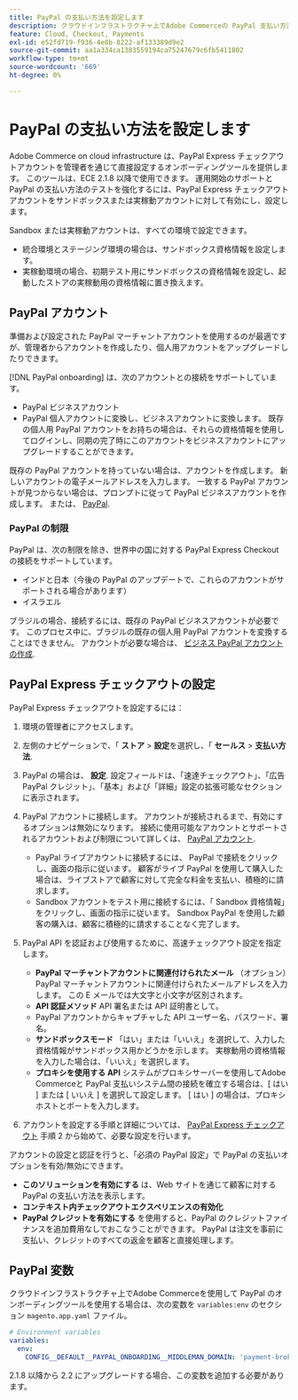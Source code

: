 ```yaml
---
title: PayPal の支払い方法を設定します
description: クラウドインフラストラクチャ上でAdobe Commerceの PayPal 支払い方法を設定します。
feature: Cloud, Checkout, Payments
exl-id: e52fd719-f936-4e8b-8222-af133389d9e2
source-git-commit: aa1a334ca1383559194ca75247679c6fb5411802
workflow-type: tm+mt
source-wordcount: '669'
ht-degree: 0%

---
```


# PayPal の支払い方法を設定します

Adobe Commerce on cloud infrastructure は、PayPal Express チェックアウトアカウントを管理者を通じて直接設定するオンボーディングツールを提供します。 このツールは、ECE 2.1.8 以降で使用できます。 運用開始のサポートと PayPal の支払い方法のテストを強化するには、PayPal Express チェックアウトアカウントをサンドボックスまたは実稼動アカウントに対して有効にし、設定します。

Sandbox または実稼動アカウントは、すべての環境で設定できます。

* 統合環境とステージング環境の場合は、サンドボックス資格情報を設定します。
* 実稼動環境の場合、初期テスト用にサンドボックスの資格情報を設定し、起動したストアの実稼動用の資格情報に置き換えます。

## PayPal アカウント

準備および設定された PayPal マーチャントアカウントを使用するのが最適ですが、管理者からアカウントを作成したり、個人用アカウントをアップグレードしたりできます。

[!DNL PayPal onboarding] は、次のアカウントとの接続をサポートしています。

* PayPal ビジネスアカウント
* PayPal 個人アカウントに変換し、ビジネスアカウントに変換します。 既存の個人用 PayPal アカウントをお持ちの場合は、それらの資格情報を使用してログインし、同期の完了時にこのアカウントをビジネスアカウントにアップグレードすることができます。

既存の PayPal アカウントを持っていない場合は、アカウントを作成します。 新しいアカウントの電子メールアドレスを入力します。 一致する PayPal アカウントが見つからない場合は、プロンプトに従って PayPal ビジネスアカウントを作成します。 または、 [PayPal](https://www.paypal.com/us/webapps/mpp/account-selection).

### PayPal の制限

PayPal は、次の制限を除き、世界中の国に対する PayPal Express Checkout の接続をサポートしています。

* インドと日本（今後の PayPal のアップデートで、これらのアカウントがサポートされる場合があります）
* イスラエル

ブラジルの場合、接続するには、既存の PayPal ビジネスアカウントが必要です。 このプロセス中に、ブラジルの既存の個人用 PayPal アカウントを変換することはできません。 アカウントが必要な場合は、 [ビジネス PayPal アカウントの作成](https://www.paypal.com/us/webapps/mpp/account-selection).

## PayPal Express チェックアウトの設定

PayPal Express チェックアウトを設定するには：

1. 環境の管理者にアクセスします。
1. 左側のナビゲーションで、「 **ストア** > **設定**&#x200B;を選択し、「 **セールス** > **支払い方法**.
1. PayPal の場合は、 **設定**. 設定フィールドは、「速達チェックアウト」、「広告 PayPal クレジット」、「基本」および「詳細」設定の拡張可能なセクションに表示されます。
1. PayPal アカウントに接続します。 アカウントが接続されるまで、有効にするオプションは無効になります。 接続に使用可能なアカウントとサポートされるアカウントおよび制限について詳しくは、 [PayPal アカウント](#paypal-account).

   * PayPal ライブアカウントに接続するには、 PayPal で接続をクリックし、画面の指示に従います。 顧客がライブ PayPal を使用して購入した場合は、ライブストアで顧客に対して完全な料金を支払い、積極的に請求します。
   * Sandbox アカウントをテスト用に接続するには、「 Sandbox 資格情報」をクリックし、画面の指示に従います。 Sandbox PayPal を使用した顧客の購入は、顧客に積極的に請求することなく完了します。

1. PayPal API を認証および使用するために、高速チェックアウト設定を指定します。

   * **PayPal マーチャントアカウントに関連付けられたメール** （オプション）PayPal マーチャントアカウントに関連付けられたメールアドレスを入力します。 この E メールでは大文字と小文字が区別されます。
   * **API 認証メソッド** API 署名または API 証明書として。
   * PayPal アカウントからキャプチャした API ユーザー名、パスワード、署名。
   * **サンドボックスモード** 「はい」または「いいえ」を選択して、入力した資格情報がサンドボックス用かどうかを示します。 実稼動用の資格情報を入力した場合は、「いいえ」を選択します。
   * **プロキシを使用する API** システムがプロキシサーバーを使用してAdobe Commerceと PayPal 支払いシステム間の接続を確立する場合は、[ はい ] または [ いいえ ] を選択して設定します。 [ はい ] の場合は、プロキシホストとポートを入力します。

1. アカウントを設定する手順と詳細については、 [PayPal Express チェックアウト](https://docs.magento.com/user-guide/payment/paypal-express-checkout.html) 手順 2 から始めて、必要な設定を行います。

アカウントの設定と認証を行うと、「必須の PayPal 設定」で PayPal の支払いオプションを有効/無効にできます。

* **このソリューションを有効にする** は、Web サイトを通じて顧客に対する PayPal の支払い方法を表示します。
* **コンテキスト内チェックアウトエクスペリエンスの有効化**
* **PayPal クレジットを有効にする** を使用すると、PayPal のクレジットファイナンスを追加費用なしでおこなうことができます。 PayPal は注文を事前に支払い、クレジットのすべての返金を顧客と直接処理します。

## PayPal 変数

クラウドインフラストラクチャ上でAdobe Commerceを使用して PayPal のオンボーディングツールを使用する場合は、次の変数を `variables:env` のセクション `magento.app.yaml` ファイル。

```yaml
# Environment variables
variables:
  env:
    CONFIG__DEFAULT__PAYPAL_ONBOARDING__MIDDLEMAN_DOMAIN: 'payment-broker.magento.com'
```

2.1.8 以降から 2.2 にアップグレードする場合、この変数を追加する必要があります。
